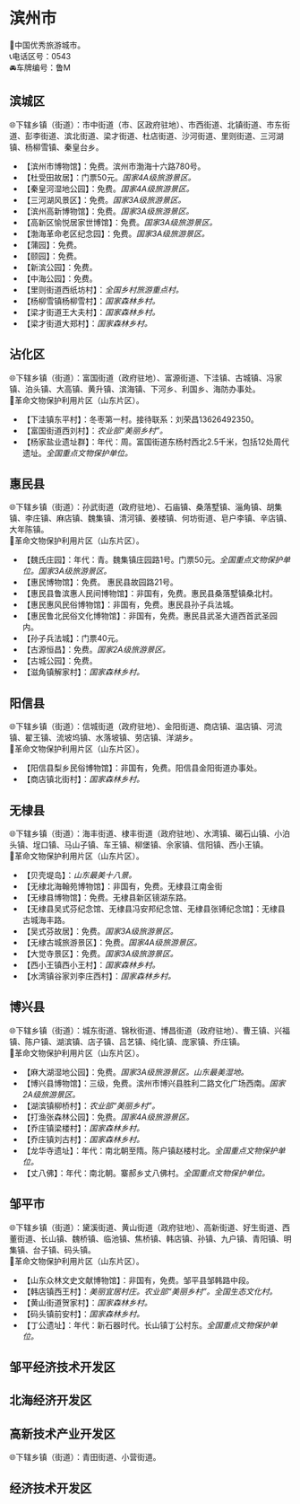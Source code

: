 # 滨州市   
🏅中国优秀旅游城市。   
📞电话区号：0543  
🚘车牌编号：鲁M  

## 滨城区  
🌐下辖乡镇（街道）：市中街道（市、区政府驻地）、市西街道、北镇街道、市东街道、彭李街道、滨北街道、梁才街道、杜店街道、沙河街道、里则街道、三河湖镇、杨柳雪镇、秦皇台乡。   
  
* 【滨州市博物馆】：免费。滨州市渤海十六路780号。   
* 【杜受田故居】：门票50元。*国家4A级旅游景区。*  
* 【秦皇河湿地公园】：免费。*国家4A级旅游景区。*  
* 【三河湖风景区】：免费。*国家3A级旅游景区。*  
* 【滨州高新博物馆】：免费。*国家3A级旅游景区。*  
* 【高新区愉悦居家世博馆】：免费。*国家3A级旅游景区。*  
* 【渤海革命老区纪念园】：免费。*国家3A级旅游景区。*  
* 【蒲园】：免费。   
* 【颐园】：免费。   
* 【新滨公园】：免费。   
* 【中海公园】：免费。   
* 【里则街道西纸坊村】：*全国乡村旅游重点村。*  
* 【杨柳雪镇杨柳雪村】：*国家森林乡村。*  
* 【梁才街道王大夫村】：*国家森林乡村。*  
* 【梁才街道大郑村】：*国家森林乡村。*  

## 沾化区    
🌐下辖乡镇（街道）：富国街道（政府驻地）、富源街道、下洼镇、古城镇、冯家镇、泊头镇、大高镇、黄升镇、滨海镇、下河乡、利国乡、海防办事处。    
🚩革命文物保护利用片区（山东片区）。   
  
* 【下洼镇东平村】：冬枣第一村。接待联系：刘荣昌13626492350。   
* 【富国街道西刘村】：*农业部“美丽乡村”。*  
* 【杨家盐业遗址群】：年代：周。富国街道东杨村西北2.5千米，包括12处周代遗址。*全国重点文物保护单位。*   

## 惠民县  
🌐下辖乡镇（街道）：孙武街道（政府驻地）、石庙镇、桑落墅镇、淄角镇、胡集镇、李庄镇、麻店镇、魏集镇、清河镇、姜楼镇、何坊街道、皂户李镇、辛店镇、大年陈镇。    
🚩革命文物保护利用片区（山东片区）。   
  
* 【魏氏庄园】：年代：青。魏集镇庄园路1号。门票50元。*全国重点文物保护单位。国家3A级旅游景区。*  
* 【惠民博物馆】：免费。	惠民县故园路21号。   
* 【惠民县鲁滨惠人民间博物馆】：非国有，免费。惠民县桑落墅镇桑北村。   
* 【惠民惠风民俗博物馆】：非国有，免费。惠民县孙子兵法城。   
* 【惠民鲁北民俗文化博物馆】：非国有，免费。惠民县武圣大道西首武圣园内。   
* 【孙子兵法城】：门票40元。   
* 【古源恒昌】：免费。*国家2A级旅游景区。*  
* 【古城公园】：免费。   
* 【滋角镇解家村】：*国家森林乡村。*  

## 阳信县  
🌐下辖乡镇（街道）：信城街道（政府驻地）、金阳街道、商店镇、温店镇、河流镇、翟王镇、流坡坞镇、水落坡镇、劳店镇、洋湖乡。    
🚩革命文物保护利用片区（山东片区）。   
  
* 【阳信县梨乡民俗博物馆】：非国有，免费。阳信县金阳街道办事处。   
* 【商店镇北街村】：*国家森林乡村。*  

## 无棣县  
🌐下辖乡镇（街道）：海丰街道、棣丰街道（政府驻地）、水湾镇、碣石山镇、小泊头镇、埕口镇、马山子镇、车王镇、柳堡镇、佘家镇、信阳镇、西小王镇。    
🚩革命文物保护利用片区（山东片区）。   
  
* 【贝壳堤岛】：*山东最美十八景。*   
* 【无棣北海翰苑博物馆】：非国有，免费。无棣县江南金街  
* 【无棣县博物馆】：免费。无棣县新区镜湖东路。   
* 【无棣县吴式芬纪念馆、无棣县冯安邦纪念馆、无棣县张镈纪念馆】：无棣县古城海丰路。   
* 【吴式芬故居】：免费。*国家3A级旅游景区。*  
* 【无棣古城旅游景区】：免费。*国家4A级旅游景区。*  
* 【大觉寺景区】：免费。*国家3A级旅游景区。*  
* 【西小王镇西小王村】：*国家森林乡村。*  
* 【水湾镇谷家刘李庄西村】：*国家森林乡村。*  

## 博兴县  
🌐下辖乡镇（街道）：城东街道、锦秋街道、博昌街道（政府驻地）、曹王镇、兴福镇、陈户镇、湖滨镇、店子镇、吕艺镇、纯化镇、庞家镇、乔庄镇。   
🚩革命文物保护利用片区（山东片区）。   
  
* 【麻大湖湿地公园】：免费。*国家3A级旅游景区。山东最美湿地。*   
* 【博兴县博物馆】：三级，免费。滨州市博兴县胜利二路文化广场西南。*国家2A级旅游景区。*  
* 【湖滨镇柳桥村】：*农业部“美丽乡村”。*  
* 【打渔张森林公园】：免费。*国家4A级旅游景区。*  
* 【乔庄镇梁楼村】：*国家森林乡村。*  
* 【乔庄镇刘古村】：*国家森林乡村。*  
* 【龙华寺遗址】：年代：南北朝至隋。陈户镇赵楼村北。*全国重点文物保护单位。*   
* 【丈八佛】：年代：南北朝。寨郝乡丈八佛村。*全国重点文物保护单位。*   

## 邹平市  
🌐下辖乡镇（街道）：黛溪街道、黄山街道（政府驻地）、高新街道、好生街道、西董街道、长山镇、魏桥镇、临池镇、焦桥镇、韩店镇、孙镇、九户镇、青阳镇、明集镇、台子镇、码头镇。    
🚩革命文物保护利用片区（山东片区）。   
  
* 【山东众林文史文献博物馆】：非国有，免费。邹平县邹韩路中段。   
* 【韩店镇西王村】：*美丽宜居村庄。农业部“美丽乡村”。全国生态文化村。*  
* 【黄山街道贺家村】：*国家森林乡村。*  
* 【码头镇前安村】：*国家森林乡村。*  
* 【丁公遗址】：年代：新石器时代。长山镇丁公村东。*全国重点文物保护单位。*   

## 邹平经济技术开发区  

## 北海经济开发区  

## 高新技术产业开发区  
🌐下辖乡镇（街道）：青田街道、小营街道。   

## 经济技术开发区  